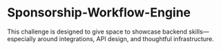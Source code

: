 # Sponsorship-Workflow-Engine
This challenge is designed to give space to showcase backend skills—especially around integrations, API design, and thoughtful infrastructure.
